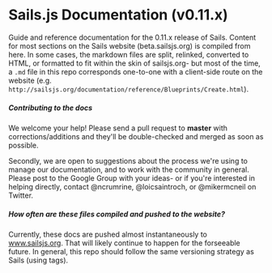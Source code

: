 # Sails.js Documentation (v0.11.x)


Guide and reference documentation for the 0.11.x release of Sails.  Content for most sections on the Sails website (beta.sailsjs.org) is compiled from here.  In some cases, the markdown files are split, relinked, converted to HTML, or formatted to fit within the skin of sailsjs.org- but most of the time, a `.md` file in this repo corresponds one-to-one with a client-side route on the website (e.g. `http://sailsjs.org/documentation/reference/Blueprints/Create.html`).


##### Contributing to the docs

We welcome your help!  Please send a pull request to **master** with corrections/additions and they'll be double-checked and merged as soon as possible.

Secondly, we are open to suggestions about the process we're using to manage our documentation, and to work with the community in general.  Please post to the Google Group with your ideas- or if you're interested in helping directly, contact @ncrumrine, @loicsaintroch, or @mikermcneil on Twitter.

##### How often are these files compiled and pushed to the website?

Currently, these docs are pushed almost instantaneously to www.sailsjs.org.  That will likely continue to happen for the forseeable future.  In general, this repo should follow the same versioning strategy as Sails (using tags).
